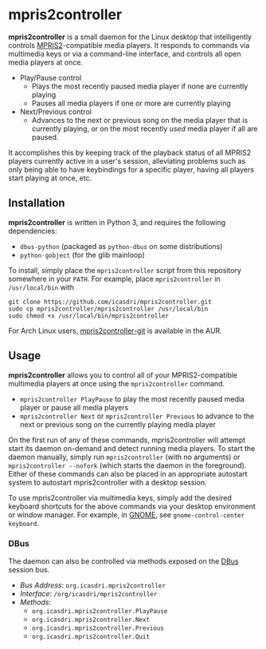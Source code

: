 # mpris2controller
**mpris2controller** is a small daemon for the Linux desktop that intelligently controls [MPRIS2](http://specifications.freedesktop.org/mpris-spec/latest/)-compatible media players. It responds to commands via multimedia keys or via a command-line interface, and controls all open media players at once.

* Play/Pause control
    * Plays the most recently paused media player if none are currently playing
    * Pauses all media players if one or more are currently playing
* Next/Previous control
    * Advances to the next or previous song on the media player that is currently playing, or on the most recently _used_ media player if all are paused.

It accomplishes this by keeping track of the playback status of all MPRIS2 players currently active in a user's session, alleviating problems such as only being able to have keybindings for a specific player, having all players start playing at once, etc.

## Installation
**mpris2controller** is written in Python 3, and requires the following dependencies:
* `dbus-python` (packaged as `python-dbus` on some distributions)
* `python-gobject` (for the glib mainloop)

To install, simply place the `mpris2controller` script from this repository somewhere in your `PATH`. For example, place `mpris2controller` in `/usr/local/bin` with

    git clone https://github.com/icasdri/mpris2controller.git
    sudo cp mpris2controller/mpris2controller /usr/local/bin
    sudo chmod +x /usr/local/bin/mpris2controller

For Arch Linux users, [mpris2controller-git](https://aur.archlinux.org/packages/mpris2controller-git/) is available in the AUR.

## Usage
**mpris2controller** allows you to control all of your MPRIS2-compatible multimedia players at once using the `mpris2controller` command.

* `mpris2controller PlayPause` to play the most recently paused media player or pause all media players
* `mpris2controller Next` or `mpris2controller Previous` to advance to the next or previous song on the currently playing media player

On the first run of any of these commands, mpris2controller will attempt start its daemon on-demand and detect running media players. To start the daemon manually, simply run `mpris2controller` (with no arguments) or `mpris2controller --nofork` (which starts the daemon in the foreground). Either of these commands can also be placed in an appropriate autostart system to autostart mpris2controller with a desktop session.

To use mpris2controller via multimedia keys, simply add the desired keyboard shortcuts for the above commands via your desktop environment or window manager. For example, in [GNOME](https://gnome.org), see `gnome-control-center keyboard`.

### DBus
The daemon can also be controlled via methods exposed on the [DBus](http://www.freedesktop.org/wiki/Software/dbus/) session bus.

* *Bus Address*: `org.icasdri.mpris2controller`
* *Interface*: `/org/icasdri/mpris2controller`
* *Methods*:
    * `org.icasdri.mpris2controller.PlayPause`
    * `org.icasdri.mpris2controller.Next`
    * `org.icasdri.mpris2controller.Previous`
    * `org.icasdri.mpris2controller.Quit`
